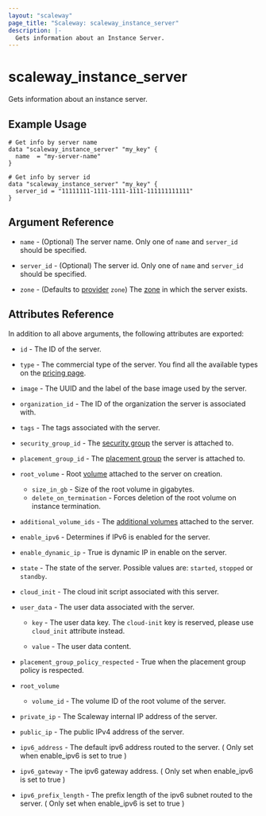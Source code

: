 ```yaml
---
layout: "scaleway"
page_title: "Scaleway: scaleway_instance_server"
description: |-
  Gets information about an Instance Server.
---
```


# scaleway_instance_server

Gets information about an instance server.

## Example Usage

```hcl
# Get info by server name
data "scaleway_instance_server" "my_key" {
  name  = "my-server-name"
}

# Get info by server id
data "scaleway_instance_server" "my_key" {
  server_id = "11111111-1111-1111-1111-111111111111"
}
```

## Argument Reference

- `name` - (Optional) The server name. Only one of `name` and `server_id` should be specified.

- `server_id` - (Optional) The server id. Only one of `name` and `server_id` should be specified.

- `zone` - (Defaults to [provider](../index.html#zone) `zone`) The [zone](../guides/regions_and_zones.html#zones) in which the server exists.

## Attributes Reference

In addition to all above arguments, the following attributes are exported:

- `id` - The ID of the server.

- `type` - The commercial type of the server.
You find all the available types on the [pricing page](https://www.scaleway.com/en/pricing/).

- `image` - The UUID and the label of the base image used by the server.

- `organization_id` - The ID of the organization the server is associated with.

- `tags` - The tags associated with the server.

- `security_group_id` - The [security group](https://developers.scaleway.com/en/products/instance/api/#security-groups-8d7f89) the server is attached to.

- `placement_group_id` - The [placement group](https://developers.scaleway.com/en/products/instance/api/#placement-groups-d8f653) the server is attached to.

- `root_volume` - Root [volume](https://developers.scaleway.com/en/products/instance/api/#volumes-7e8a39) attached to the server on creation.
    - `size_in_gb` - Size of the root volume in gigabytes.
    - `delete_on_termination` - Forces deletion of the root volume on instance termination.

- `additional_volume_ids` - The [additional volumes](https://developers.scaleway.com/en/products/instance/api/#volumes-7e8a39)
attached to the server.

- `enable_ipv6` - Determines if IPv6 is enabled for the server.

- `enable_dynamic_ip` - True is dynamic IP in enable on the server.

- `state` - The state of the server. Possible values are: `started`, `stopped` or `standby`.

- `cloud_init` - The cloud init script associated with this server.

- `user_data` - The user data associated with the server.

    - `key` - The user data key. The `cloud-init` key is reserved, please use `cloud_init` attribute instead.

    - `value` - The user data content.

- `placement_group_policy_respected` - True when the placement group policy is respected.

- `root_volume`
    - `volume_id` - The volume ID of the root volume of the server.

- `private_ip` - The Scaleway internal IP address of the server.

- `public_ip` - The public IPv4 address of the server.

- `ipv6_address` - The default ipv6 address routed to the server. ( Only set when enable_ipv6 is set to true )

- `ipv6_gateway` - The ipv6 gateway address. ( Only set when enable_ipv6 is set to true )

- `ipv6_prefix_length` - The prefix length of the ipv6 subnet routed to the server. ( Only set when enable_ipv6 is set to true )

